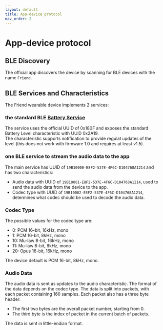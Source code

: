 ```yaml
---
layout: default
title: App-device protocol
nav_order: 2
---
```


# App-device protocol

## BLE Discovery

The official app discovers the device by scanning for BLE devices with the name `Friend`.

## BLE Services and Characteristics

The Friend wearable device implements 2 services:

### the standard BLE [Battery Service](https://www.bluetooth.com/specifications/specs/battery-service)

The service uses the official UUID of 0x180F and exposes the standard Battery Level characteristic with UUID 0x2A19.  
The characteristic supports notification to provide regulat updates of the level (this does not work with firmware 1.0 and requires at least v1.5).

### one BLE service to stream the audio data to the app

The main service has UUID of `19B10000-E8F2-537E-4F6C-D104768A1214` and has two characteristics:
- Audio data with UUID of `19B10001-E8F2-537E-4F6C-D104768A1214`, used to send the audio data from the device to the app.
- Codec type with UUID of `19B10002-E8F2-537E-4F6C-D104768A1214`, determines what codec should be used to decode the audio data.

### Codec Type

The possible values for the codec type are:
- 0: PCM 16-bit, 16kHz, mono
- 1: PCM 16-bit, 8kHz, mono
- 10: Mu-law 8-bit, 16kHz, mono
- 11: Mu-law 8-bit, 8kHz, mono
- 20: Opus 16-bit, 16kHz, mono

The device default is PCM 16-bit, 8kHz, mono.

### Audio Data

The audio data is sent as updates to the audio characteristic. The format of the data depends on the codec type.
The data is split into packets, with each packet containing 160 samples.
Each packet also has a three byte header:
- The first two bytes are the overall packet number, starting from 0.
- The third byte is the index of packet in the current batch of packets.

The data is sent in little-endian format.
